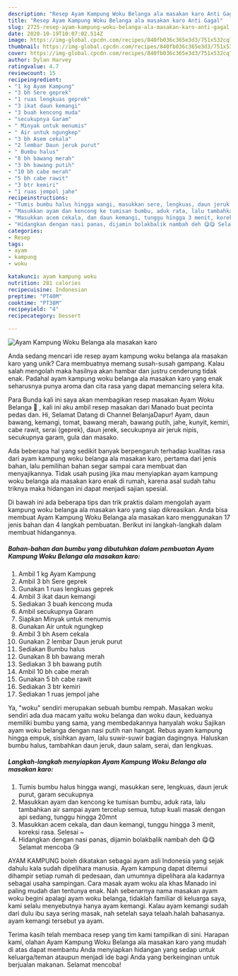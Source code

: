 ```yaml
---
description: "Resep Ayam Kampung Woku Belanga ala masakan karo Anti Gagal"
title: "Resep Ayam Kampung Woku Belanga ala masakan karo Anti Gagal"
slug: 2725-resep-ayam-kampung-woku-belanga-ala-masakan-karo-anti-gagal
date: 2020-10-19T10:07:02.514Z
image: https://img-global.cpcdn.com/recipes/840fb036c365e3d3/751x532cq70/ayam-kampung-woku-belanga-ala-masakan-karo-foto-resep-utama.jpg
thumbnail: https://img-global.cpcdn.com/recipes/840fb036c365e3d3/751x532cq70/ayam-kampung-woku-belanga-ala-masakan-karo-foto-resep-utama.jpg
cover: https://img-global.cpcdn.com/recipes/840fb036c365e3d3/751x532cq70/ayam-kampung-woku-belanga-ala-masakan-karo-foto-resep-utama.jpg
author: Dylan Harvey
ratingvalue: 4.7
reviewcount: 15
recipeingredient:
- "1 kg Ayam Kampung"
- "3 bh Sere geprek"
- "1 ruas lengkuas geprek"
- "3 ikat daun kemangi"
- "3 buah kencong muda"
- "secukupnya Garam"
- " Minyak untuk menumis"
- " Air untuk ngungkep"
- "3 bh Asem cekala"
- "2 lembar Daun jeruk purut"
- " Bumbu halus"
- "8 bh bawang merah"
- "3 bh bawang putih"
- "10 bh cabe merah"
- "5 bh cabe rawit"
- "3 btr kemiri"
- "1 ruas jempol jahe"
recipeinstructions:
- "Tumis bumbu halus hingga wangi, masukkan sere, lengkuas, daun jeruk purut, garam secukupnya"
- "Masukkan ayam dan kencong ke tumisan bumbu, aduk rata, lalu tambahkan air sampai ayam tercelup semua, tutup kuali masak dengan api sedang, tunggu hingga 20mnt"
- "Masukkan acem cekala, dan daun kemangi, tunggu hingga 3 menit, koreksi rasa. Selesai ~"
- "Hidangkan dengan nasi panas, dijamin bolakbalik nambah deh 😋😋 Selamat mencoba 😘"
categories:
- Resep
tags:
- ayam
- kampung
- woku

katakunci: ayam kampung woku 
nutrition: 281 calories
recipecuisine: Indonesian
preptime: "PT40M"
cooktime: "PT38M"
recipeyield: "4"
recipecategory: Dessert

---
```



![Ayam Kampung Woku Belanga ala masakan karo](https://img-global.cpcdn.com/recipes/840fb036c365e3d3/751x532cq70/ayam-kampung-woku-belanga-ala-masakan-karo-foto-resep-utama.jpg)

Anda sedang mencari ide resep ayam kampung woku belanga ala masakan karo yang unik? Cara membuatnya memang susah-susah gampang. Kalau salah mengolah maka hasilnya akan hambar dan justru cenderung tidak enak. Padahal ayam kampung woku belanga ala masakan karo yang enak seharusnya punya aroma dan cita rasa yang dapat memancing selera kita.

Para Bunda kali ini saya akan membagikan resep masakan Ayam Woku Belanga 🤤 , kali ini aku ambil resep masakan dari Manado buat pecinta pedas dan. Hi, Selamat Datang di Channel BelanjaDapur! Ayam, daun bawang, kemangi, tomat, bawang merah, bawang putih, jahe, kunyit, kemiri, cabe rawit, serai (geprek), daun jerek, secukupnya air jeruk nipis, secukupnya garam, gula dan masako.

Ada beberapa hal yang sedikit banyak berpengaruh terhadap kualitas rasa dari ayam kampung woku belanga ala masakan karo, pertama dari jenis bahan, lalu pemilihan bahan segar sampai cara membuat dan menyajikannya. Tidak usah pusing jika mau menyiapkan ayam kampung woku belanga ala masakan karo enak di rumah, karena asal sudah tahu triknya maka hidangan ini dapat menjadi sajian spesial.


Di bawah ini ada beberapa tips dan trik praktis dalam mengolah ayam kampung woku belanga ala masakan karo yang siap dikreasikan. Anda bisa membuat Ayam Kampung Woku Belanga ala masakan karo menggunakan 17 jenis bahan dan 4 langkah pembuatan. Berikut ini langkah-langkah dalam membuat hidangannya.

<!--inarticleads1-->

##### Bahan-bahan dan bumbu yang dibutuhkan dalam pembuatan Ayam Kampung Woku Belanga ala masakan karo:

1. Ambil 1 kg Ayam Kampung
1. Ambil 3 bh Sere geprek
1. Gunakan 1 ruas lengkuas geprek
1. Ambil 3 ikat daun kemangi
1. Sediakan 3 buah kencong muda
1. Ambil secukupnya Garam
1. Siapkan  Minyak untuk menumis
1. Gunakan  Air untuk ngungkep
1. Ambil 3 bh Asem cekala
1. Gunakan 2 lembar Daun jeruk purut
1. Sediakan  Bumbu halus
1. Gunakan 8 bh bawang merah
1. Sediakan 3 bh bawang putih
1. Ambil 10 bh cabe merah
1. Gunakan 5 bh cabe rawit
1. Sediakan 3 btr kemiri
1. Sediakan 1 ruas jempol jahe


Ya, &#34;woku&#34; sendiri merupakan sebuah bumbu rempah. Masakan woku sendiri ada dua macam yaitu woku belanga dan woku daun, keduanya memiliki bumbu yang sama, yang membedakannya hanyalah woku Sajikan ayam woku belanga dengan nasi putih nan hangat. Rebus ayam kampung hingga empuk, sisihkan ayam, lalu suwir-suwir bagian dagingnya. Haluskan bumbu halus, tambahkan daun jeruk, daun salam, serai, dan lengkuas. 

<!--inarticleads2-->

##### Langkah-langkah menyiapkan Ayam Kampung Woku Belanga ala masakan karo:

1. Tumis bumbu halus hingga wangi, masukkan sere, lengkuas, daun jeruk purut, garam secukupnya
1. Masukkan ayam dan kencong ke tumisan bumbu, aduk rata, lalu tambahkan air sampai ayam tercelup semua, tutup kuali masak dengan api sedang, tunggu hingga 20mnt
1. Masukkan acem cekala, dan daun kemangi, tunggu hingga 3 menit, koreksi rasa. Selesai ~
1. Hidangkan dengan nasi panas, dijamin bolakbalik nambah deh 😋😋 Selamat mencoba 😘


AYAM KAMPUNG boleh dikatakan sebagai ayam asli Indonesia yang sejak dahulu kala sudah dipelihara manusia. Ayam kampung dapat ditemui dihampir setiap rumah di pedesaan, dan umumnya dipelihara ala kadarnya sebagai usaha sampingan. Cara masak ayam woku ala khas Manado ini paling mudah dan tentunya enak. Nah sebenarnya nama masakan ayam woku begini apalagi ayam woku belanga, tidaklah familiar di keluarga saya, kami selalu menyebutnya hanya ayam kemangi. Kalau ayam kemangi sudah dari dulu ibu saya sering masak, nah setelah saya telaah.halah bahasanya. ayam kemangi tersebut ya ayam. 

Terima kasih telah membaca resep yang tim kami tampilkan di sini. Harapan kami, olahan Ayam Kampung Woku Belanga ala masakan karo yang mudah di atas dapat membantu Anda menyiapkan hidangan yang sedap untuk keluarga/teman ataupun menjadi ide bagi Anda yang berkeinginan untuk berjualan makanan. Selamat mencoba!
